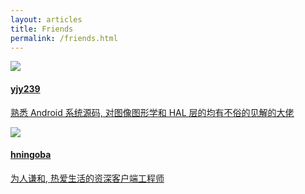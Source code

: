 ```yaml
---
layout: articles
title: Friends
permalink: /friends.html
---
```


<div class="item">
    <div class="item__image">
        <a href="https://yjy239.github.io/">
            <img class="image" src="https://yjy239.github.io/medias/avatar.jpg"/>
        </a>
    </div>
    <div class="item__content">
        <a href="https://yjy239.github.io/">
            <div class="item__header">
                <h4>yjy239</h4>
            </div>
            <div class="item__description">
                <p>
                    熟悉 Android 系统源码, 对图像图形学和 HAL 层的均有不俗的见解的大佬
                </p>
            </div>
        </a>
    </div>
</div>

<div class="item">
    <div class="item__image">
        <a href="https://hningoba.github.io/">
            <img class="image" src="https://i.loli.net/2020/04/24/e6sjXx98TprtqyF.jpg"/>
        </a>
    </div>
    <div class="item__content">
        <a href="https://hningoba.github.io/">
            <div class="item__header">
                <h4>hningoba</h4>
            </div>
            <div class="item__description">
                <p>
                    为人谦和, 热爱生活的资深客户端工程师
                </p>
            </div>
        </a>
    </div>
</div>